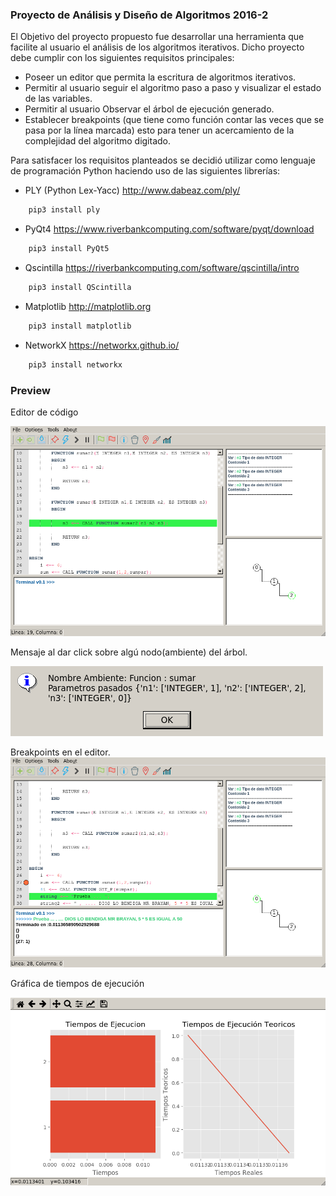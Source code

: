 ### Proyecto de Análisis y Diseño de Algoritmos 2016-2

El Objetivo del proyecto propuesto fue desarrollar una herramienta que facilite al usuario el análisis de los algoritmos iterativos. Dicho proyecto debe cumplir con los siguientes requisitos principales:

- Poseer un editor que permita la escritura de algoritmos iterativos.
- Permitir al usuario seguir el algoritmo paso a paso y visualizar el estado de las variables.
- Permitir al usuario Observar el árbol de ejecución generado.
- Establecer breakpoints (que tiene como función contar las veces que se pasa por la línea marcada) esto para tener un acercamiento de la complejidad del algoritmo digitado.

Para satisfacer los requisitos planteados se decidió utilizar como lenguaje de programación Python haciendo uso de las siguientes librerías:

- PLY (Python  Lex-Yacc) http://www.dabeaz.com/ply/ 
```bash
    pip3 install ply
```
- PyQt4 https://www.riverbankcomputing.com/software/pyqt/download
```bash
    pip3 install PyQt5
```
- Qscintilla https://riverbankcomputing.com/software/qscintilla/intro
```bash
    pip3 install QScintilla
```
- Matplotlib http://matplotlib.org 
```bash
    pip3 install matplotlib
```
- NetworkX https://networkx.github.io/ 
```bash
    pip3 install networkx
```

### Preview

Editor de código

![editor](preview/editor.png)

Mensaje al dar click sobre algú nodo(ambiente) del árbol.

![ambientes](preview/ambientes.png)

Breakpoints en el editor.![breakpoint](preview/breakpoint.png)

Gráfica de tiempos de ejecución

![tiempos](preview/tiempos.png)